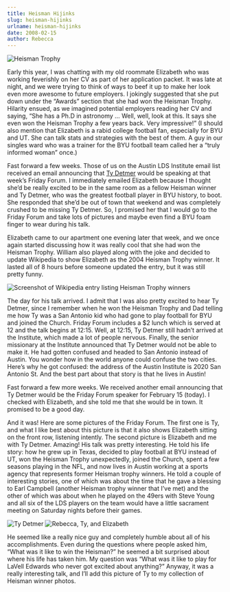 ```yaml
---
title: Heisman Hijinks
slug: heisman-hijinks
urlname: heisman-hijinks
date: 2008-02-15
author: Rebecca
---
```

<img src="{static}/images/2008-02-15-heisman-trophy.jpg" alt="Heisman Trophy" class="img-fluid" />

Early this year, I was chatting with my old roommate Elizabeth who was working
feverishly on her CV as part of her application packet. It was late at night,
and we were trying to think of ways to beef it up to make her look even more
awesome to future employers. I jokingly suggested that she put down under the
&ldquo;Awards&rdquo; section that she had won the Heisman Trophy. Hilarity
ensued, as we imagined potential employers reading her CV and saying, &ldquo;She
has a Ph.D in astronomy &hellip; Well, well, look at this. It says she even won
the Heisman Trophy a few years back. Very impressive!&rdquo; (I should also
mention that Elizabeth is a rabid college football fan, especially for BYU and
UT. She can talk stats and strategies with the best of them. A guy in our
singles ward who was a trainer for the BYU football team called her a
&ldquo;truly informed woman&rdquo; once.)

Fast forward a few weeks. Those of us on the Austin LDS Institute email list
received an email announcing that [Ty Detmer][a] would be speaking at that
week&#x02bc;s Friday Forum. I immediately emailed Elizabeth because I thought
she&#x02bc;d be really excited to be in the same room as a fellow Heisman winner
and Ty Detmer, who was the greatest football player in BYU history, to boot. She
responded that she&#x02bc;d be out of town that weekend and was completely
crushed to be missing Ty Detmer. So, I promised her that I would go to the
Friday Forum and take lots of pictures and maybe even find a BYU foam finger to
wear during his talk.

Elizabeth came to our apartment one evening later that week, and we once again
started discussing how it was really cool that she had won the Heisman Trophy.
William also played along with the joke and decided to update Wikipedia to show
Elizabeth as the 2004 Heisman Trophy winner. It lasted all of 8 hours before
someone updated the entry, but it was still pretty funny.

<img src="{static}/images/2008-02-15-wikipedia.png" alt="Screenshot of Wikipedia entry listing Heisman Trophy winners" class="img-fluid" />

The day for his talk arrived. I admit that I was also pretty excited to hear Ty
Detmer, since I remember when he won the Heisman Trophy and Dad telling me how
Ty was a San Antonio kid who had gone to play football for BYU and joined the
Church. Friday Forum includes a $2 lunch which is served at 12 and the talk
begins at 12:15. Well, at 12:15, Ty Detmer still hadn&#x02bc;t arrived at the
Institute, which made a lot of people nervous. Finally, the senior missionary at
the Institute announced that Ty Detmer would not be able to make it. He had
gotten confused and headed to San Antonio instead of Austin. You wonder how in
the world anyone could confuse the two cities. Here&#x02bc;s why he got
confused: the address of the Austin Institute is 2020 San Antonio St. And the
best part about that story is that he lives in Austin!

Fast forward a few more weeks. We received another email announcing that Ty
Detmer would be the Friday Forum speaker for February 15 (today). I checked with
Elizabeth, and she told me that she would be in town. It promised to be a good
day.

And it was! Here are some pictures of the Friday Forum. The first one is Ty, and
what I like best about this picture is that it also shows Elizabeth sitting on
the front row, listening intently. The second picture is Elizabeth and me with
Ty Detmer. Amazing! His talk was pretty interesting. He told his life story: how
he grew up in Texas, decided to play football at BYU instead of UT, won the
Heisman Trophy unexpectedly, joined the Church, spent a few seasons playing in
the NFL, and now lives in Austin working at a sports agency that represents
former Heisman trophy winners. He told a couple of interesting stories, one of
which was about the time that he gave a blessing to Earl Campbell (another
Heisman trophy winner that I&#x02bc;ve met) and the other of which was about
when he played on the 49ers with Steve Young and all six of the LDS players on
the team would have a little sacrament meeting on Saturday nights before their
games.

<img src="{static}/images/2008-02-15-ty-detmer.jpg" alt="Ty Detmer" class="img-fluid" />

<img src="{static}/images/2008-02-15-rebecca-ty-elizabeth.jpg" alt="Rebecca, Ty, and Elizabeth" class="img-fluid" />

He seemed like a really nice guy and completely humble about all of his
accomplishments. Even during the questions where people asked him, &ldquo;What
was it like to win the Heisman?&rdquo; he seemed a bit surprised about where his
life has taken him. My question was &ldquo;What was it like to play for LaVell
Edwards who never got excited about anything?&rdquo; Anyway, it was a really
interesting talk, and I&#x02bc;ll add this picture of Ty to my collection of
Heisman winner photos.

[a]: https://www.heisman.com/heisman-winners/ty-detmer/
